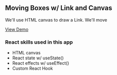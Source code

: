## Moving Boxes w/ Link and Canvas

We'll use HTML canvas to draw a Link. We'll move

[View Demo]()

### React skills used in this app

- HTML canvas
- React state w/ useState()
- React effects w/ useEffect()
- Custom React Hook
